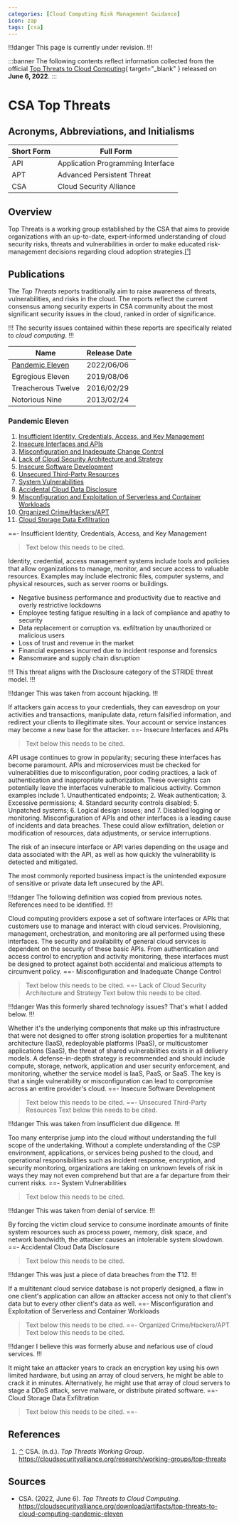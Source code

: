 ```yaml
---
categories: [Cloud Computing Risk Management Guidance]
icon: zap
tags: [csa]
---
```


!!!danger
This page is currently under revision.
!!!

:::banner
The following contents reflect information collected from the official [Top Threats to Cloud Computing](https://cloudsecurityalliance.org/download/artifacts/top-threats-to-cloud-computing-pandemic-eleven){ target="_blank" } released on **June 6, 2022**.
:::

# CSA Top Threats

## Acronyms, Abbreviations, and Initialisms

| Short Form | Full Form |
| - | - |
| API | Application Programming Interface |
| APT | Advanced Persistent Threat |
| CSA | Cloud Security Alliance |

## Overview

<span id="rev1"></span>Top Threats is a working group established by the CSA that aims to provide organizations with an up-to-date, expert-informed understanding of cloud security risks, threats and vulnerabilities in order to make educated risk-management decisions regarding cloud adoption strategies.[[¹]](#ref1)

## Publications

The *Top Threats* reports traditionally aim to raise awareness of threats, vulnerabilities, and risks in the cloud. The reports reflect the current consensus among 
security experts in CSA community about the most significant security issues in the cloud, ranked in order of significance.

!!!
The security issues contained within these reports are specifically related to *cloud computing*.
!!!

| Name | Release Date |
| - | - |
| [Pandemic Eleven](#pandemic-eleven) | 2022/06/06 |
| Egregious Eleven | 2019/08/06 |
| Treacherous Twelve | 2016/02/29 |
| Notorious Nine | 2013/02/24 |

### Pandemic Eleven

1. [Insufficient Identity, Credentials, Access, and Key Management](#insufficient-identity-credentials-access-and-key-management)
2. [Insecure Interfaces and APIs](#insecure-interfaces-and-apis)
3. [Misconfiguration and Inadequate Change Control](#misconfiguration-and-inadequate-change-control)
4. [Lack of Cloud Security Architecture and Strategy](#lack-of-cloud-security-architecture-and-strategy)
5. [Insecure Software Development](#insecure-software-development)
6. [Unsecured Third-Party Resources](#unsecured-third-party-resources)
7. [System Vulnerabilities](#system-vulnerabilities)
8. [Accidental Cloud Data Disclosure](#accidental-cloud-data-disclosure)
9. [Misconfiguration and Exploitation of Serverless and Container Workloads](#misconfiguration-and-exploitation-of-serverless-and-container-workloads)
10. [Organized Crime/Hackers/APT](#organized-crime-hackers-apt)
11. [Cloud Storage Data Exfiltration](#cloud-storage-data-exfiltration)

==- Insufficient Identity, Credentials, Access, and Key Management
> Text below this needs to be cited.

Identity, credential, access management systems include tools and policies that allow organizations to manage, monitor, and secure access to valuable resources. Examples may include electronic files, computer systems, and physical resources, such as server rooms or buildings.

- Negative business performance and productivity due to reactive and overly restrictive lockdowns
- Employee testing fatigue resulting in a lack of compliance and apathy to security
- Data replacement or corruption vs. exfiltration by unauthorized or malicious users
- Loss of trust and revenue in the market
- Financial expenses incurred due to incident response and forensics
- Ransomware and supply chain disruption

!!!
This threat aligns with the Disclosure category of the STRIDE threat model.
!!!

!!!danger
This was taken from account hijacking.
!!!

If attackers gain access to your credentials, they can eavesdrop on your activities and transactions, manipulate data, return falsified information, and redirect your clients to illegitimate sites. Your account or service instances may become a new base for the attacker.
==- Insecure Interfaces and APIs
> Text below this needs to be cited.

API usage continues to grow in popularity; securing these interfaces has become paramount. APIs and microservices must be checked for vulnerabilities due to misconfiguration, poor coding practices, a lack of authentication and inappropriate authorization. These oversights can potentially leave the interfaces vulnerable to malicious activity. Common examples include 1. Unauthenticated endpoints; 2. Weak authentication; 3. Excessive permissions; 4. Standard security controls disabled; 5. Unpatched systems; 6. Logical design issues; and 7. 
Disabled logging or monitoring. Misconfiguration of APIs and other interfaces is a leading cause of incidents and data breaches. These could allow exfiltration, deletion or modification of resources, data adjustments, or service interruptions.

The risk of an insecure interface or API varies depending on the usage and data associated with the API, as well as how quickly the vulnerability is detected and mitigated.

The most commonly reported business impact is the unintended exposure of sensitive or private data left unsecured by the API.

!!!danger
The following definition was copied from previous notes. References need to be identified.
!!!

Cloud computing providers expose a set of software interfaces or APIs that customers use to manage and interact with cloud services. Provisioning, management, orchestration, and monitoring are all performed using these interfaces. The security and availability of general cloud services is dependent on the security of these basic APIs. From authentication and access control to encryption and activity monitoring, these interfaces must be designed to protect against both accidental and malicious attempts to circumvent policy.
==- Misconfiguration and Inadequate Change Control
> Text below this needs to be cited.
==- Lack of Cloud Security Architecture and Strategy
> Text below this needs to be cited.

!!!danger
Was this formerly shared technology issues? That's what I added below.
!!!

Whether it's the underlying components that make up this infrastructure that were not designed to offer strong isolation properties for a multitenant architecture (IaaS), redeployable platforms (PaaS), or multicustomer applications (SaaS), the threat of shared vulnerabilities exists in all delivery models. A defense-in-depth strategy is recommended and should include compute, storage, network, application and user security enforcement, and monitoring, whether the service model is IaaS, PaaS, or SaaS. The key is that a single vulnerability or misconfiguration can lead to compromise across an entire provider's cloud.
==- Insecure Software Development
> Text below this needs to be cited.
==- Unsecured Third-Party Resources
> Text below this needs to be cited.

!!!danger
This was taken from insufficient due diligence.
!!!

Too many enterprise jump into the cloud without understanding the full scope of the undertaking. Without a complete understanding of the CSP environment, applications, or services being pushed to the cloud, and operational responsibilities such as incident response, encryption, and security monitoring, organizations are taking on unknown levels of risk in ways they may not even comprehend but that are a far departure from their current risks.
==- System Vulnerabilities
> Text below this needs to be cited.

!!!danger
This was taken from denial of service.
!!!

By forcing the victim cloud service to consume inordinate amounts of finite system resources such as process power, memory, disk space, and network bandwidth, the attacker causes an intolerable system slowdown.
==- Accidental Cloud Data Disclosure
> Text below this needs to be cited.

!!!danger
This was just a piece of data breaches from the T12.
!!!

If a multitenant cloud service database is not properly designed, a flaw in one client's application can allow an attacker access not only to that client's data but to every other client's data as well.
==- Misconfiguration and Exploitation of Serverless and Container Workloads
> Text below this needs to be cited.
==- Organized Crime/Hackers/APT
> Text below this needs to be cited.

!!!danger
I believe this was formerly abuse and nefarious use of cloud services.
!!!

It might take an attacker years to crack an encryption key using his own limited hardware, but using an array of cloud servers, he might be able to crack it in minutes. Alternatively, he might use that array of cloud servers to stage a DDoS attack, serve malware, or distribute pirated software.
==- Cloud Storage Data Exfiltration
> Text below this needs to be cited.
==-

## References

1. <span id="ref1"></span>[⌃](#rev1) CSA. (n.d.). *Top Threats Working Group*. https://cloudsecurityalliance.org/research/working-groups/top-threats

## Sources

- CSA. (2022, June 6). *Top Threats to Cloud Computing*. https://cloudsecurityalliance.org/download/artifacts/top-threats-to-cloud-computing-pandemic-eleven
